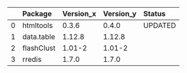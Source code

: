 |    | Package    | Version_x   | Version_y   | Status   |
|---:|:-----------|:------------|:------------|:---------|
|  0 | htmltools  | 0.3.6       | 0.4.0       | UPDATED  |
|  1 | data.table | 1.12.8      | 1.12.8      |          |
|  2 | flashClust | 1.01-2      | 1.01-2      |          |
|  3 | rredis     | 1.7.0       | 1.7.0       |          |

